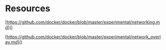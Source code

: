 # Resources
[https://github.com/docker/docker/blob/master/experimental/networking.md]()

[https://github.com/docker/docker/blob/master/experimental/network_overlay.md]()

